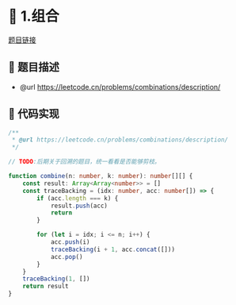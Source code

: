 # 🎪 1.组合

[题目链接](https://leetcode.cn/problems/combinations/description/)

## 📑 题目描述
* @url https://leetcode.cn/problems/combinations/description/

## 📎 代码实现
```typescript
/**
 * @url https://leetcode.cn/problems/combinations/description/
 */

// TODO:后期关于回溯的题目，统一看看是否能够剪枝。

function combine(n: number, k: number): number[][] {
    const result: Array<Array<number>> = []
    const traceBacking = (idx: number, acc: number[]) => {
        if (acc.length === k) {
            result.push(acc)
            return
        }

        for (let i = idx; i <= n; i++) {
            acc.push(i)
            traceBacking(i + 1, acc.concat([]))
            acc.pop()
        }
    }
    traceBacking(1, [])
    return result
}

```
